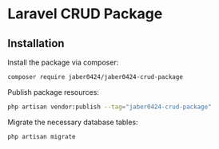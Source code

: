 
# Laravel CRUD Package

## Installation
Install the package via composer:
```bash
composer require jaber0424/jaber0424-crud-package  
```
Publish package resources:
```bash
php artisan vendor:publish --tag="jaber0424-crud-package" 
```
Migrate the necessary database tables:
```bash
php artisan migrate
```


